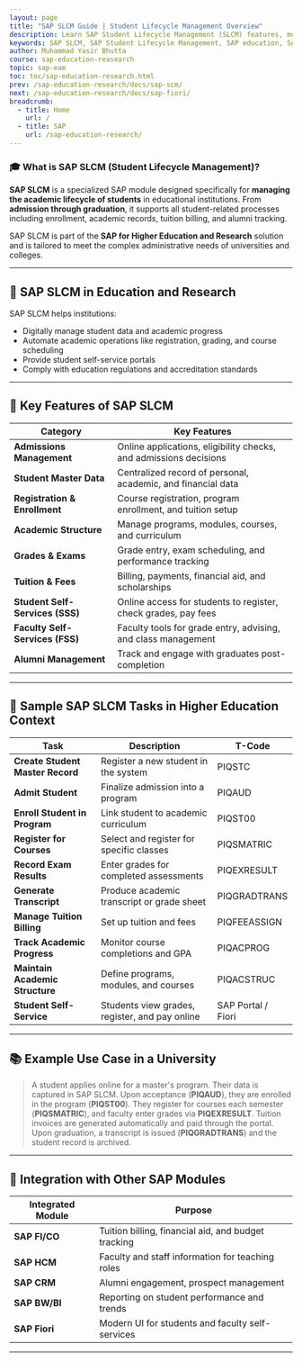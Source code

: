 ```yaml
---
layout: page
title: "SAP SLCM Guide | Student Lifecycle Management Overview"
description: Learn SAP Student Lifecycle Management (SLCM) features, modules, and benefits. A complete educational guide to mastering SAP SLCM for academic institutions.
keywords: SAP SLCM, SAP Student Lifecycle Management, SAP education, SAP campus management, SAP SLCM modules, student information system, academic ERP
author: Muhammad Yasir Bhutta
course: sap-education-reasearch
topic: sap-eam
toc: toc/sap-education-research.html
prev: /sap-education-research/docs/sap-scm/
next: /sap-education-research/docs/sap-fiori/
breadcrumb:
  - title: Home
    url: /
  - title: SAP
    url: /sap-education-research/
---
```


### 🎓 What is **SAP SLCM (Student Lifecycle Management)?**

**SAP SLCM** is a specialized SAP module designed specifically for **managing the academic lifecycle of students** in educational institutions. From **admission through graduation**, it supports all student-related processes including enrollment, academic records, tuition billing, and alumni tracking.

SAP SLCM is part of the **SAP for Higher Education and Research** solution and is tailored to meet the complex administrative needs of universities and colleges.

---

## 🎯 SAP SLCM in Education and Research

SAP SLCM helps institutions:

* Digitally manage student data and academic progress
* Automate academic operations like registration, grading, and course scheduling
* Provide student self-service portals
* Comply with education regulations and accreditation standards

---

## 🔑 Key Features of SAP SLCM

| Category                        | Key Features                                                      |
| ------------------------------- | ----------------------------------------------------------------- |
| **Admissions Management**       | Online applications, eligibility checks, and admissions decisions |
| **Student Master Data**         | Centralized record of personal, academic, and financial data      |
| **Registration & Enrollment**   | Course registration, program enrollment, and tuition setup        |
| **Academic Structure**          | Manage programs, modules, courses, and curriculum                 |
| **Grades & Exams**              | Grade entry, exam scheduling, and performance tracking            |
| **Tuition & Fees**              | Billing, payments, financial aid, and scholarships                |
| **Student Self-Services (SSS)** | Online access for students to register, check grades, pay fees    |
| **Faculty Self-Services (FSS)** | Faculty tools for grade entry, advising, and class management     |
| **Alumni Management**           | Track and engage with graduates post-completion                   |

---

## 🧪 Sample SAP SLCM Tasks in Higher Education Context

| Task                             | Description                                    | T-Code             |
| -------------------------------- | ---------------------------------------------- | ------------------ |
| **Create Student Master Record** | Register a new student in the system           | PIQSTC             |
| **Admit Student**                | Finalize admission into a program              | PIQAUD             |
| **Enroll Student in Program**    | Link student to academic curriculum            | PIQST00            |
| **Register for Courses**         | Select and register for specific classes       | PIQSMATRIC         |
| **Record Exam Results**          | Enter grades for completed assessments         | PIQEXRESULT        |
| **Generate Transcript**          | Produce academic transcript or grade sheet     | PIQGRADTRANS       |
| **Manage Tuition Billing**       | Set up tuition and fees                        | PIQFEEASSIGN       |
| **Track Academic Progress**      | Monitor course completions and GPA             | PIQACPROG          |
| **Maintain Academic Structure**  | Define programs, modules, and courses          | PIQACSTRUC         |
| **Student Self-Service**         | Students view grades, register, and pay online | SAP Portal / Fiori |

---

## 📚 Example Use Case in a University

> A student applies online for a master's program. Their data is captured in SAP SLCM.
> Upon acceptance (**PIQAUD**), they are enrolled in the program (**PIQST00**).
> They register for courses each semester (**PIQSMATRIC**), and faculty enter grades via **PIQEXRESULT**.
> Tuition invoices are generated automatically and paid through the portal.
> Upon graduation, a transcript is issued (**PIQGRADTRANS**) and the student record is archived.

---

## 🔄 Integration with Other SAP Modules

| Integrated Module | Purpose                                             |
| ----------------- | --------------------------------------------------- |
| **SAP FI/CO**     | Tuition billing, financial aid, and budget tracking |
| **SAP HCM**       | Faculty and staff information for teaching roles    |
| **SAP CRM**       | Alumni engagement, prospect management              |
| **SAP BW/BI**     | Reporting on student performance and trends         |
| **SAP Fiori**     | Modern UI for students and faculty self-services    |

---

